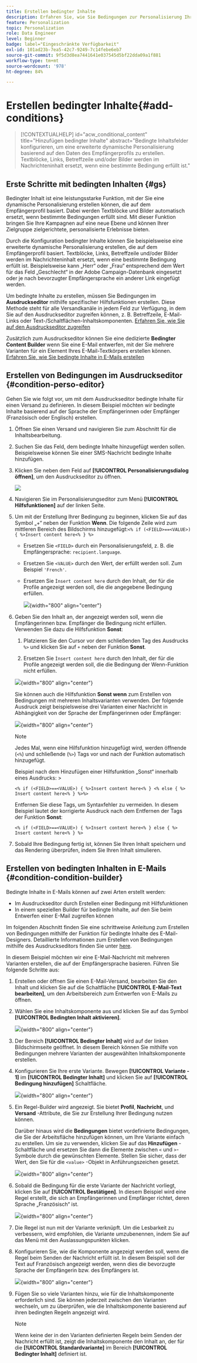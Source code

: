 ```yaml
---
title: Erstellen bedingter Inhalte
description: Erfahren Sie, wie Sie Bedingungen zur Personalisierung Ihres Inhalts im Adobe Campaign Web definieren.
feature: Personalization
topic: Personalization
role: Data Engineer
level: Beginner
badge: label="Eingeschränkte Verfügbarkeit"
exl-id: 101ad23b-7ea5-42c7-9249-7c14febe6eb7
source-git-commit: 9f5d3d8ea7441641e037545d5bf22dda09a1f881
workflow-type: tm+mt
source-wordcount: '978'
ht-degree: 84%

---
```


# Erstellen bedingter Inhalte{#add-conditions}

>[!CONTEXTUALHELP]
>id="acw_conditional_content"
>title="Hinzufügen bedingter Inhalte"
>abstract="Bedingte Inhaltsfelder konfigurieren, um eine erweiterte dynamische Personalisierung basierend auf den Daten des Empfängerprofils zu erstellen. Textblöcke, Links, Betreffzeile und/oder Bilder werden im Nachrichteninhalt ersetzt, wenn eine bestimmte Bedingung erfüllt ist."

## Erste Schritte mit bedingten Inhalten {#gs}

Bedingter Inhalt ist eine leistungsstarke Funktion, mit der Sie eine dynamische Personalisierung erstellen können, die auf dem Empfängerprofil basiert. Dabei werden Textblöcke und Bilder automatisch ersetzt, wenn bestimmte Bedingungen erfüllt sind. Mit dieser Funktion bringen Sie Ihre Kampagnen auf eine neue Ebene und können Ihrer Zielgruppe zielgerichtete, personalisierte Erlebnisse bieten.

Durch die Konfiguration bedingter Inhalte können Sie beispielsweise eine erweiterte dynamische Personalisierung erstellen, die auf dem Empfängerprofil basiert. Textblöcke, Links, Betreffzeile und/oder Bilder werden im Nachrichteninhalt ersetzt, wenn eine bestimmte Bedingung erfüllt ist. Beispielsweise kann „Herr“ oder „Frau“ entsprechend dem Wert für das Feld „Geschlecht“ in der Adobe Campaign-Datenbank eingesetzt oder je nach bevorzugter Empfängersprache ein anderer Link eingefügt werden.

Um bedingte Inhalte zu erstellen, müssen Sie Bedingungen im **Ausdruckseditor** mithilfe spezifischer Hilfsfunktionen erstellen. Diese Methode steht für alle Versandkanäle in jedem Feld zur Verfügung, in dem Sie auf den Ausdruckseditor zugreifen können, z. B. Betreffzeile, E-Mail-Links oder Text-/Schaltflächen-Inhaltskomponenten. [Erfahren Sie, wie Sie auf den Ausdruckseditor zugreifen](gs-personalization.md/#access)

Zusätzlich zum Ausdruckseditor können Sie eine dedizierte **Bedingter Content Builder** wenn Sie eine E-Mail entwerfen, mit der Sie mehrere Varianten für ein Element Ihres E-Mail-Textkörpers erstellen können. [Erfahren Sie, wie Sie bedingte Inhalte in E-Mails erstellen](#condition-condition-builder)

## Erstellen von Bedingungen im Ausdruckseditor {#condition-perso-editor}

Gehen Sie wie folgt vor, um mit dem Ausdruckseditor bedingte Inhalte für einen Versand zu definieren. In diesem Beispiel möchten wir bedingte Inhalte basierend auf der Sprache der Empfängerinnen oder Empfänger (Französisch oder Englisch) erstellen.

1. Öffnen Sie einen Versand und navigieren Sie zum Abschnitt für die Inhaltsbearbeitung.

1. Suchen Sie das Feld, dem bedingte Inhalte hinzugefügt werden sollen. Beispielsweise können Sie einer SMS-Nachricht bedingte Inhalte hinzufügen.

1. Klicken Sie neben dem Feld auf **[!UICONTROL Personalisierungsdialog öffnen]**, um den Ausdruckseditor zu öffnen.

   ![](assets/open-perso-editor-sms.png)

1. Navigieren Sie im Personalisierungseditor zum Menü **[!UICONTROL Hilfsfunktionen]** auf der linken Seite.

1. Um mit der Erstellung Ihrer Bedingung zu beginnen, klicken Sie auf das Symbol „+“ neben der Funktion **Wenn**. Die folgende Zeile wird zum mittleren Bereich des Bildschirms hinzugefügt:`<% if (<FIELD>==<VALUE>) { %>Insert content here<% } %>`

   * Ersetzen Sie `<FIELD>` durch ein Personalisierungsfeld, z. B. die Empfängersprache: `recipient.language`.
   * Ersetzen Sie `<VALUE>` durch den Wert, der erfüllt werden soll. Zum Beispiel `'French'`.
   * Ersetzen Sie `Ìnsert content here` durch den Inhalt, der für die Profile angezeigt werden soll, die die angegebene Bedingung erfüllen.

     ![](assets/condition-sample1.png){width="800" align="center"}

1. Geben Sie den Inhalt an, der angezeigt werden soll, wenn die Empfängerinnen bzw. Empfänger die Bedingung nicht erfüllen. Verwenden Sie dazu die Hilfsfunktion **Sonst**:

   1. Platzieren Sie den Cursor vor dem schließenden Tag des Ausdrucks `%>` und klicken Sie auf `+` neben der Funktion **Sonst**.

   1. Ersetzen Sie `Ìnsert content here` durch den Inhalt, der für die Profile angezeigt werden soll, die die Bedingung der Wenn-Funktion nicht erfüllen.

   ![](assets/condition-sample2.png){width="800" align="center"}

   Sie können auch die Hilfsfunktion **Sonst wenn** zum Erstellen von Bedingungen mit mehreren Inhaltsvarianten verwenden. Der folgende Ausdruck zeigt beispielsweise drei Varianten einer Nachricht in Abhängigkeit von der Sprache der Empfängerinnen oder Empfänger:

   ![](assets/condition-sample3.png){width="800" align="center"}

   >[!NOTE]
   >
   >Jedes Mal, wenn eine Hilfsfunktion hinzugefügt wird, werden öffnende (`<%`) und schließende (`%>`) Tags vor und nach der Funktion automatisch hinzugefügt.
   >
   >Beispiel nach dem Hinzufügen einer Hilfsfunktion „Sonst“ innerhalb eines Ausdrucks: >
   >
   >`<% if (<FIELD>==<VALUE>) { %>Insert content here<% } <% else { %> Insert content here<% } %>%>`
   >
   >Entfernen Sie diese Tags, um Syntaxfehler zu vermeiden. In diesem Beispiel lautet der korrigierte Ausdruck nach dem Entfernen der Tags der Funktion **Sonst**:
   >
   >`<% if (<FIELD>==<VALUE>) { %>Insert content here<% } else { %> Insert content here<% } %>`

1. Sobald Ihre Bedingung fertig ist, können Sie Ihren Inhalt speichern und das Rendering überprüfen, indem Sie Ihren Inhalt simulieren.

## Erstellen von bedingten Inhalten in E-Mails {#condition-condition-builder}

Bedingte Inhalte in E-Mails können auf zwei Arten erstellt werden:
* Im Ausdruckseditor durch Erstellen einer Bedingung mit Hilfsfunktionen
* In einem speziellen Builder für bedingte Inhalte, auf den Sie beim Entwerfen einer E-Mail zugreifen können

Im folgenden Abschnitt finden Sie eine schrittweise Anleitung zum Erstellen von Bedingungen mithilfe der Funktion für bedingte Inhalte des E-Mail-Designers. Detaillierte Informationen zum Erstellen von Bedingungen mithilfe des Ausdruckseditors finden Sie unter [here](#condition-perso-editor).

In diesem Beispiel möchten wir eine E-Mail-Nachricht mit mehreren Varianten erstellen, die auf der Empfängersprache basieren. Führen Sie folgende Schritte aus:

1. Erstellen oder öffnen Sie einen E-Mail-Versand, bearbeiten Sie den Inhalt und klicken Sie auf die Schaltfläche **[!UICONTROL E-Mail-Text bearbeiten]**, um den Arbeitsbereich zum Entwerfen von E-Mails zu öffnen.

1. Wählen Sie eine Inhaltskomponente aus und klicken Sie auf das Symbol **[!UICONTROL Bedingten Inhalt aktivieren]**.

   ![](assets/condition-email-enable.png){width="800" align="center"}

1. Der Bereich **[!UICONTROL Bedingter Inhalt]** wird auf der linken Bildschirmseite geöffnet. In diesem Bereich können Sie mithilfe von Bedingungen mehrere Varianten der ausgewählten Inhaltskomponente erstellen.

1. Konfigurieren Sie Ihre erste Variante. Bewegen **[!UICONTROL Variante - 1]** im **[!UICONTROL Bedingter Inhalt]** und klicken Sie auf **[!UICONTROL Bedingung hinzufügen]** Schaltfläche.

   ![](assets/condition-add-condition.png){width="800" align="center"}

1. Ein Regel-Builder wird angezeigt. Sie bietet **Profil**, **Nachricht**, und **Versand** -Attribute, die Sie zur Erstellung Ihrer Bedingung nutzen können.

   Darüber hinaus wird die **Bedingungen** bietet vordefinierte Bedingungen, die Sie der Arbeitsfläche hinzufügen können, um Ihre Variante einfach zu erstellen. Um sie zu verwenden, klicken Sie auf das **Hinzufügen** -Schaltfläche und ersetzen Sie dann die Elemente zwischen `<` und `>`-Symbole durch die gewünschten Elemente. Stellen Sie sicher, dass der Wert, den Sie für die `<value>` -Objekt in Anführungszeichen gesetzt.

   ![](assets/condition-syntax.png){width="800" align="center"}

1. Sobald die Bedingung für die erste Variante der Nachricht vorliegt, klicken Sie auf **[!UICONTROL Bestätigen]**. In diesem Beispiel wird eine Regel erstellt, die sich an Empfängerinnen und Empfänger richtet, deren Sprache „Französisch“ ist.

   ![](assets/condition-example.png){width="800" align="center"}

1. Die Regel ist nun mit der Variante verknüpft. Um die Lesbarkeit zu verbessern, wird empfohlen, die Variante umzubenennen, indem Sie auf das Menü mit den Auslassungspunkten klicken.

1. Konfigurieren Sie, wie die Komponente angezeigt werden soll, wenn die Regel beim Senden der Nachricht erfüllt ist. In diesem Beispiel soll der Text auf Französisch angezeigt werden, wenn dies die bevorzugte Sprache der Empfängerin bzw. des Empfängers ist.

   ![](assets/condition-email-variant1.png){width="800" align="center"}

1. Fügen Sie so viele Varianten hinzu, wie für die Inhaltskomponente erforderlich sind. Sie können jederzeit zwischen den Varianten wechseln, um zu überprüfen, wie die Inhaltskomponente basierend auf ihren bedingten Regeln angezeigt wird.

   >[!NOTE]
   >Wenn keine der in den Varianten definierten Regeln beim Senden der Nachricht erfüllt ist, zeigt die Inhaltskomponente den Inhalt an, der für die **[!UICONTROL Standardvariante]** im Bereich **[!UICONTROL Bedingter Inhalt]** definiert ist.
